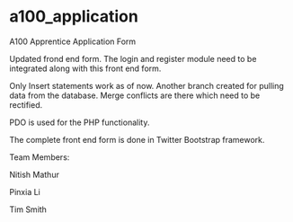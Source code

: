 a100_application
================

A100 Apprentice Application Form

Updated frond end form. The login and register module need to be integrated along with this front end form.

Only Insert statements work as of now. Another branch created for pulling data from the database. Merge conflicts are there which need to be rectified. 

PDO is used for the PHP functionality.

The complete front end form is done in Twitter Bootstrap framework.

Team Members:

Nitish Mathur

Pinxia Li

Tim Smith
